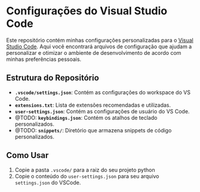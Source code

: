 # Configurações do Visual Studio Code

Este repositório contém minhas configurações personalizadas para o [Visual Studio Code](https://code.visualstudio.com/). 
Aqui você encontrará arquivos de configuração que ajudam a personalizar e otimizar o ambiente de desenvolvimento de acordo com minhas preferências pessoais.

## Estrutura do Repositório

- **`.vscode/settings.json`**: Contém as configurações do workspace do VS Code.
- **`extensions.txt`**: Lista de extensões recomendadas e utilizadas.
- **`user-settings.json`**: Contém as configurações de usuário do VS Code. 
- @TODO: **`keybindings.json`**: Contém os atalhos de teclado personalizados.
- @TODO: **`snippets/`**: Diretório que armazena snippets de código personalizados.


## Como Usar

1. Copie a pasta `.vscode/` para a raiz do seu projeto python
2. Copie o conteúdo do `user-settings.json` para seu arquivo `settings.json` do VSCode.
